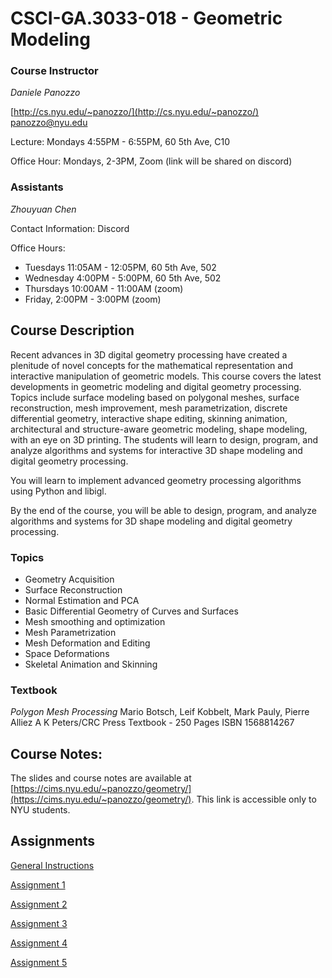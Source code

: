 # CSCI-GA.3033-018 - Geometric Modeling

### Course Instructor
*Daniele Panozzo*

[http://cs.nyu.edu/~panozzo/](http://cs.nyu.edu/~panozzo/)
[panozzo@nyu.edu](mailto:panozzo@nyu.edu)

Lecture: Mondays 4:55PM - 6:55PM, 60 5th Ave, C10

Office Hour: Mondays, 2-3PM, Zoom (link will be shared on discord)

### Assistants

*Zhouyuan Chen*

Contact Information: Discord

Office Hours:

* Tuesdays 11:05AM - 12:05PM, 60 5th Ave, 502
* Wednesday 4:00PM - 5:00PM, 60 5th Ave, 502
* Thursdays 10:00AM - 11:00AM (zoom)
* Friday, 2:00PM - 3:00PM (zoom)


## Course Description

Recent advances in 3D digital geometry processing have created a plenitude of novel concepts for the mathematical representation and interactive manipulation of geometric models. This course covers the latest developments in geometric modeling and digital geometry processing. Topics include surface modeling based on polygonal meshes, surface reconstruction, mesh improvement, mesh parametrization, discrete differential geometry, interactive shape editing, skinning animation, architectural and structure-aware geometric modeling, shape modeling, with an eye on 3D printing. The students will learn to design, program, and analyze algorithms and systems for interactive 3D shape modeling and digital geometry processing.

You will learn to implement advanced geometry processing algorithms using Python and libigl.

By the end of the course, you will be able to design, program, and analyze algorithms and systems for 3D shape modeling and digital geometry processing.

### Topics

* Geometry Acquisition
* Surface Reconstruction
* Normal Estimation and PCA
* Basic Differential Geometry of Curves and Surfaces
* Mesh smoothing and optimization
* Mesh Parametrization
* Mesh Deformation and Editing
* Space Deformations
* Skeletal Animation and Skinning

### Textbook
*Polygon Mesh Processing*
Mario Botsch, Leif Kobbelt, Mark Pauly, Pierre Alliez
A K Peters/CRC Press
Textbook - 250 Pages
ISBN 1568814267

## Course Notes:

The slides and course notes are available at [https://cims.nyu.edu/~panozzo/geometry/](https://cims.nyu.edu/~panozzo/geometry/). This link is accessible only to NYU students.

## Assignments

[General Instructions](https://github.com/danielepanozzo/gp/blob/master/RULES.md)

[Assignment 1](https://github.com/danielepanozzo/gp/tree/master/Assignment_1)

[Assignment 2](https://github.com/danielepanozzo/gp/tree/master/Assignment_2)

[Assignment 3](https://github.com/danielepanozzo/gp/tree/master/Assignment_3)

[Assignment 4](https://github.com/danielepanozzo/gp/tree/master/Assignment_4)

[Assignment 5](https://github.com/danielepanozzo/gp/tree/master/Assignment_5)


